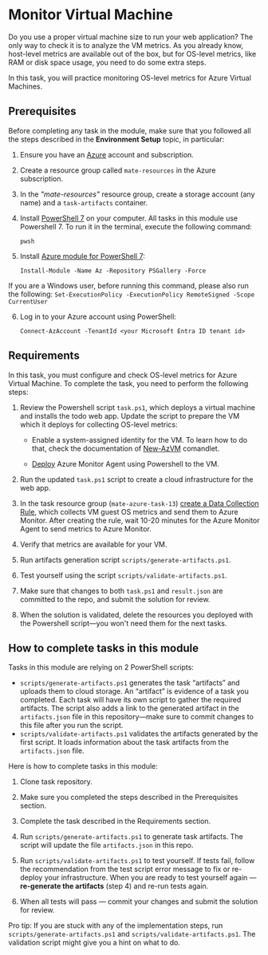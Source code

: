 # Monitor Virtual Machine

Do you use a proper virtual machine size to run your web application? The only way to check it is to analyze the VM metrics. As you already know, host-level metrics are available out of the box, but for OS-level metrics, like RAM or disk space usage, you need to do some extra steps. 

In this task, you will practice monitoring OS-level metrics for Azure Virtual Machines. 

## Prerequisites

Before completing any task in the module, make sure that you followed all the steps described in the **Environment Setup** topic, in particular: 

1. Ensure you have an [Azure](https://azure.microsoft.com/en-us/free/) account and subscription.

2. Create a resource group called `mate-resources` in the Azure subscription.

3. In the *"mate-resources"* resource group, create a storage account (any name) and a `task-artifacts` container.

4. Install [PowerShell 7](https://learn.microsoft.com/en-us/powershell/scripting/install/installing-powershell?view=powershell-7.4) on your computer. All tasks in this module use Powershell 7. To run it in the terminal, execute the following command: 
    ```
    pwsh
    ```

5. Install [Azure module for PowerShell 7](https://learn.microsoft.com/en-us/powershell/azure/install-azure-powershell?view=azps-11.3.0): 
    ```
    Install-Module -Name Az -Repository PSGallery -Force
    ```
If you are a Windows user, before running this command, please also run the following: 
    ```
    Set-ExecutionPolicy -ExecutionPolicy RemoteSigned -Scope CurrentUser
    ```

6. Log in to your Azure account using PowerShell:
    ```
    Connect-AzAccount -TenantId <your Microsoft Entra ID tenant id>
    ```

## Requirements

In this task, you must configure and check OS-level metrics for Azure Virtual Machine. To complete the task, you need to perform the following steps: 

1. Review the Powershell script `task.ps1`, which deploys a virtual machine and installs the todo web app. Update the script to prepare the VM which it deploys for collecting OS-level metrics: 

    - Enable a system-assigned identity for the VM. To learn how to do that, check the documentation of [New-AzVM](https://learn.microsoft.com/en-us/powershell/module/az.compute/new-azvm?view=azps-11.5.0) comandlet. 

    - [Deploy](https://learn.microsoft.com/en-us/azure/azure-monitor/agents/azure-monitor-agent-manage?tabs=azure-powershell#system-assigned-managed-identity) Azure Monitor Agent using Powershell to the VM. 

2. Run the updated `task.ps1` script to create a cloud infrastructure for the web app. 

3. In the task resource group (`mate-azure-task-13`) [create a Data Collection Rule](https://learn.microsoft.com/en-us/azure/azure-monitor/vm/tutorial-monitor-vm-guest), which collects VM guest OS metrics and send them to Azure Monitor. After creating the rule, wait 10-20 minutes for the Azure Monitor Agent to send metrics to Azure Monitor. 

4. Verify that metrics are available for your VM. 

5. Run artifacts generation script `scripts/generate-artifacts.ps1`.

6. Test yourself using the script `scripts/validate-artifacts.ps1`.

7. Make sure that changes to both `task.ps1` and `result.json` are committed to the repo, and submit the solution for review. 

8. When the solution is validated, delete the resources you deployed with the Powershell script—you won't need them for the next tasks. 

## How to complete tasks in this module 

Tasks in this module are relying on 2 PowerShell scripts: 

- `scripts/generate-artifacts.ps1` generates the task “artifacts”  and uploads them to cloud storage. An “artifact” is evidence of a task you completed. Each task will have its own script to gather the required artifacts. The script also adds a link to the generated artifact in the `artifacts.json` file in this repository—make sure to commit changes to this file after you run the script. 
- `scripts/validate-artifacts.ps1` validates the artifacts generated by the first script. It loads information about the task artifacts from the `artifacts.json` file.

Here is how to complete tasks in this module:

1. Clone task repository.

2. Make sure you completed the steps described in the Prerequisites section.

3. Complete the task described in the Requirements section.

4. Run `scripts/generate-artifacts.ps1` to generate task artifacts. The script will update the file `artifacts.json` in this repo. 

5. Run `scripts/validate-artifacts.ps1` to test yourself. If tests fail, follow the recommendation from the test script error message to fix or re-deploy your infrastructure. When you are ready to test yourself again — **re-generate the artifacts** (step 4) and re-run tests again. 

6. When all tests will pass — commit your changes and submit the solution for review. 

Pro tip: If you are stuck with any of the implementation steps, run `scripts/generate-artifacts.ps1` and `scripts/validate-artifacts.ps1`. The validation script might give you a hint on what to do.  
